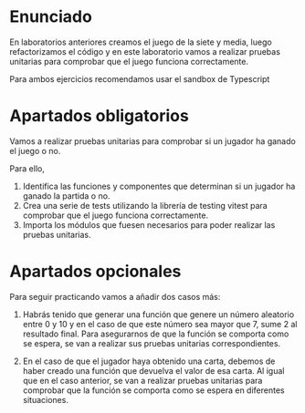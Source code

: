 # Enunciado

En laboratorios anteriores creamos el juego de la siete y media, luego refactorizamos el código y en este laboratorio vamos a realizar pruebas unitarias para comprobar que el juego funciona correctamente.

Para ambos ejercicios recomendamos usar el sandbox de Typescript

# Apartados obligatorios

Vamos a realizar pruebas unitarias para comprobar si un jugador ha ganado el juego o no.

Para ello,

1. Identifica las funciones y componentes que determinan si un jugador ha ganado la partida o no.
2. Crea una serie de tests utilizando la librería de testing vitest para comprobar que el juego funciona correctamente.
3. Importa los módulos que fuesen necesarios para poder realizar las pruebas unitarias.

# Apartados opcionales

Para seguir practicando vamos a añadir dos casos más:

1. Habrás tenido que generar una función que genere un número aleatorio entre 0 y 10 y en el caso de que este número sea mayor que 7, sume 2 al resultado final. Para asegurarnos de que la función se comporta como se espera, se van a realizar sus pruebas unitarias correspondientes.

2. En el caso de que el jugador haya obtenido una carta, debemos de haber creado una función que devuelva el valor de esa carta. Al igual que en el caso anterior, se van a realizar pruebas unitarias para comprobar que la función se comporta como se espera en diferentes situaciones.
